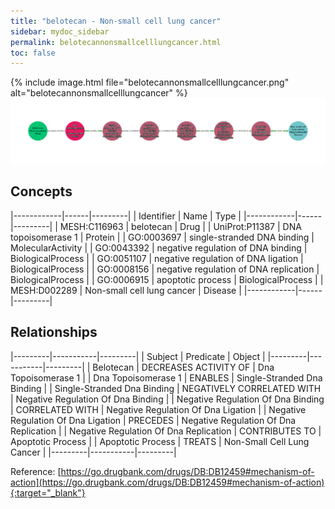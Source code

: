 ```yaml
---
title: "belotecan - Non-small cell lung cancer"
sidebar: mydoc_sidebar
permalink: belotecannonsmallcelllungcancer.html
toc: false 
---
```


{% include image.html file="belotecannonsmallcelllungcancer.png" alt="belotecannonsmallcelllungcancer" %}![Path Visualization](/images/belotecannonsmallcelllungcancer.png)

## Concepts

|------------|------|---------|
| Identifier | Name | Type    |
|------------|------|---------|
| MESH:C116963 | belotecan | Drug |
| UniProt:P11387 | DNA topoisomerase 1 | Protein |
| GO:0003697 | single-stranded DNA binding | MolecularActivity |
| GO:0043392 | negative regulation of DNA binding | BiologicalProcess |
| GO:0051107 | negative regulation of DNA ligation | BiologicalProcess |
| GO:0008156 | negative regulation of DNA replication | BiologicalProcess |
| GO:0006915 | apoptotic process | BiologicalProcess |
| MESH:D002289 | Non-small cell lung cancer | Disease |
|------------|------|---------|

## Relationships

|---------|-----------|---------|
| Subject | Predicate | Object  |
|---------|-----------|---------|
| Belotecan | DECREASES ACTIVITY OF | Dna Topoisomerase 1 |
| Dna Topoisomerase 1 | ENABLES | Single-Stranded Dna Binding |
| Single-Stranded Dna Binding | NEGATIVELY CORRELATED WITH | Negative Regulation Of Dna Binding |
| Negative Regulation Of Dna Binding | CORRELATED WITH | Negative Regulation Of Dna Ligation |
| Negative Regulation Of Dna Ligation | PRECEDES | Negative Regulation Of Dna Replication |
| Negative Regulation Of Dna Replication | CONTRIBUTES TO | Apoptotic Process |
| Apoptotic Process | TREATS | Non-Small Cell Lung Cancer |
|---------|-----------|---------|

Reference: [https://go.drugbank.com/drugs/DB:DB12459#mechanism-of-action](https://go.drugbank.com/drugs/DB:DB12459#mechanism-of-action){:target="_blank"}